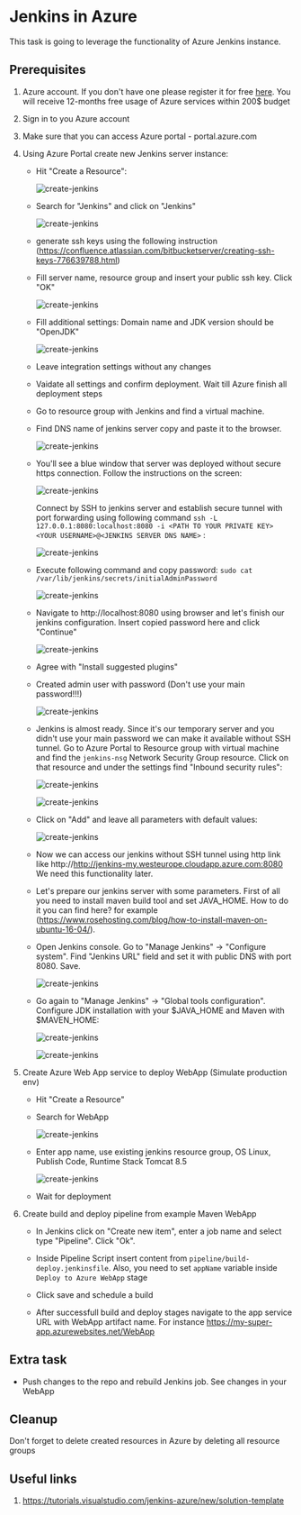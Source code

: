 # Jenkins in Azure

This task is going to leverage the functionality of Azure Jenkins instance.

## Prerequisites

1. Azure account. If you don't have one please register it for free [here](https://azure.microsoft.com/en-us/free/). You will receive 12-months free usage of Azure services within 200$ budget
2. Sign in to you Azure account
3. Make sure that you can access Azure portal - portal.azure.com
4. Using Azure Portal create new Jenkins server instance:
    * Hit "Create a Resource":

        ![create-jenkins](https://github.com/elluvium/cicd-workshop/blob/master/entry/img/create-azure-devops.PNG)

    * Search for "Jenkins" and click on "Jenkins"

        ![create-jenkins](https://github.com/elluvium/cicd-workshop/blob/master/mid/img/create-jenkins.PNG)

    * generate ssh keys using the following instruction (https://confluence.atlassian.com/bitbucketserver/creating-ssh-keys-776639788.html)

    * Fill server name, resource group and insert your public ssh key. Click "OK"

        ![create-jenkins](https://github.com/elluvium/cicd-workshop/blob/master/mid/img/create-jenkins-2.PNG)

    * Fill additional settings: Domain name and JDK version should be "OpenJDK"

        ![create-jenkins](https://github.com/elluvium/cicd-workshop/blob/master/mid/img/create-jenkins-3.PNG)

    * Leave integration settings without any changes

    * Vaidate all settings and confirm deployment. Wait till Azure finish all deployment steps

    * Go to resource group with Jenkins and find a virtual machine.

    * Find DNS name of jenkins server copy and paste it to the browser.

        ![create-jenkins](https://github.com/elluvium/cicd-workshop/blob/master/mid/img/create-jenkins-4.PNG)

    * You'll see a blue window that server was deployed without secure https connection. Follow the instructions on the screen:

         ![create-jenkins](https://github.com/elluvium/cicd-workshop/blob/master/mid/img/create-jenkins-5.PNG)

      Connect by SSH to jenkins server and establish secure tunnel with port forwarding using following command `ssh -L 127.0.0.1:8080:localhost:8080 -i <PATH TO YOUR PRIVATE KEY> <YOUR USERNAME>@<JENKINS SERVER DNS NAME>` :

        ![create-jenkins](https://github.com/elluvium/cicd-workshop/blob/master/mid/img/create-jenkins-6.PNG)

    * Execute following command and copy password:
        `sudo cat /var/lib/jenkins/secrets/initialAdminPassword`

        ![create-jenkins](https://github.com/elluvium/cicd-workshop/blob/master/mid/img/create-jenkins-8.PNG)


    * Navigate to http://localhost:8080 using browser and let's finish our jenkins configuration. Insert copied password here and click "Continue"


        ![create-jenkins](https://github.com/elluvium/cicd-workshop/blob/master/mid/img/create-jenkins-7.PNG)


    * Agree with "Install suggested plugins"

    * Created admin user with password (Don't use your main password!!!)

        ![create-jenkins](https://github.com/elluvium/cicd-workshop/blob/master/mid/img/create-jenkins-9.PNG)

    * Jenkins is almost ready. Since it's our temporary server and you didn't use your main password we can make it available without SSH tunnel. Go to Azure Portal to Resource group with virtual machine and find the `jenkins-nsg` Network Security Group resource. Click on that resource and under the settings find "Inbound security rules":

        ![create-jenkins](https://github.com/elluvium/cicd-workshop/blob/master/mid/img/create-jenkins-10.PNG)

        ![create-jenkins](https://github.com/elluvium/cicd-workshop/blob/master/mid/img/create-jenkins-11.PNG)

    * Click on "Add" and leave all parameters with default values:

        ![create-jenkins](https://github.com/elluvium/cicd-workshop/blob/master/mid/img/create-jenkins-12.PNG)

    * Now we can access our jenkins without SSH tunnel using http link like http://http://jenkins-my.westeurope.cloudapp.azure.com:8080 We need this functionality later.


    * Let's prepare our jenkins server with some parameters. First of all you need to install maven build tool and set JAVA_HOME. How to do it you can find here? for example (https://www.rosehosting.com/blog/how-to-install-maven-on-ubuntu-16-04/).

    * Open Jenkins console. Go to "Manage Jenkins" -> "Configure system". Find "Jenkins URL" field and set it with public DNS with port 8080. Save.

        ![create-jenkins](https://github.com/elluvium/cicd-workshop/blob/master/mid/img/create-jenkins-13.PNG)

    * Go again to "Manage Jenkins" -> "Global tools configuration". Configure JDK installation with your $JAVA_HOME and Maven with $MAVEN_HOME:

        ![create-jenkins](https://github.com/elluvium/cicd-workshop/blob/master/mid/img/create-jenkins-15.PNG)

        ![create-jenkins](https://github.com/elluvium/cicd-workshop/blob/master/mid/img/create-jenkins-14.PNG)

5. Create Azure Web App service to deploy WebApp (Simulate production env)
  
    * Hit "Create a Resource"

    * Search for WebApp

        ![create-jenkins](https://github.com/elluvium/cicd-workshop/blob/master/mid/img/create-jenkins-16.PNG)

    * Enter app name, use existing jenkins resource group, OS Linux, Publish Code, Runtime Stack Tomcat 8.5

        ![create-jenkins](https://github.com/elluvium/cicd-workshop/blob/master/mid/img/create-jenkins-17.PNG)

    * Wait for deployment

6. Create build and deploy pipeline from example Maven WebApp

    * In Jenkins click on "Create new item", enter a job name and select type "Pipeline". Click "Ok".

    * Inside Pipeline Script insert content from `pipeline/build-deploy.jenkinsfile`. Also, you need to set `appName` variable inside `Deploy to Azure WebApp` stage

    * Click save and schedule a build

    * After successfull build and deploy stages navigate to the app service URL with WebApp artifact name. For instance https://my-super-app.azurewebsites.net/WebApp


## Extra task
* Push changes to the repo and rebuild Jenkins job. See changes in your WebApp


## Cleanup
Don't forget to delete created resources in Azure by deleting all resource groups


## Useful links
1. https://tutorials.visualstudio.com/jenkins-azure/new/solution-template